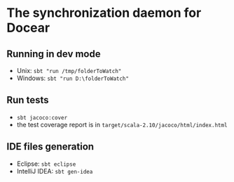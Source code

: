 # The synchronization daemon for Docear

## Running in dev mode
* Unix: `sbt "run /tmp/folderToWatch"`
* Windows: `sbt "run D:\folderToWatch"`

## Run tests
* `sbt jacoco:cover`
* the test coverage report is in `target/scala-2.10/jacoco/html/index.html`

## IDE files generation
* Eclipse: `sbt eclipse`
* IntelliJ IDEA: `sbt gen-idea`
